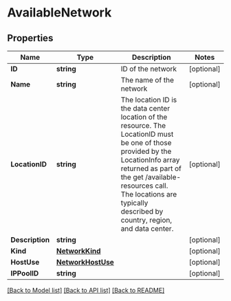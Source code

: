 # AvailableNetwork

## Properties

Name | Type | Description | Notes
------------ | ------------- | ------------- | -------------
**ID** | **string** | ID of the network | [optional] 
**Name** | **string** | The name of the network | [optional] 
**LocationID** | **string** | The location ID is the data center location of the resource.  The LocationID must be one of those provided by the LocationInfo array returned as part of the get /available-resources call.  The locations are typically described by country, region, and data center. | [optional] 
**Description** | **string** |  | [optional] 
**Kind** | [**NetworkKind**](NetworkKind.md) |  | [optional] 
**HostUse** | [**NetworkHostUse**](NetworkHostUse.md) |  | [optional] 
**IPPoolID** | **string** |  | [optional] 

[[Back to Model list]](../README.md#documentation-for-models) [[Back to API list]](../README.md#documentation-for-api-endpoints) [[Back to README]](../README.md)


